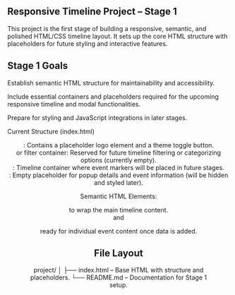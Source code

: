 ## Responsive Timeline Project – Stage 1
This project is the first stage of building a responsive, semantic, and polished HTML/CSS timeline layout. It sets up the core HTML structure with placeholders for future styling and interactive features.

## Stage 1 Goals
Establish semantic HTML structure for maintainability and accessibility.

Include essential containers and placeholders required for the upcoming responsive timeline and modal functionalities.

Prepare for styling and JavaScript integrations in later stages.

Current Structure (index.html)
<header>: Contains a placeholder logo element and a theme toggle button.

<nav> or filter container: Reserved for future timeline filtering or categorizing options (currently empty).

<section id="timeline">: Timeline container where event markers will be placed in future stages.

<div id="modal">: Empty placeholder for popup details and event information (will be hidden and styled later).

Semantic HTML Elements:

<main> to wrap the main timeline content.

<article> and <figure> ready for individual event content once data is added.

## File Layout
project/
│
├── index.html – Base HTML with structure and placeholders.
└── README.md – Documentation for Stage 1 setup.







